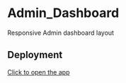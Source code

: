 # Admin_Dashboard
Responsive Admin dashboard layout
## Deployment
[Click to open the app](https://ulyanafilkova.github.io/Admin_Dashboard/)
